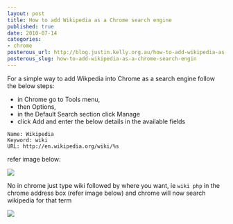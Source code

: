 ```yaml
--- 
layout: post
title: How to add Wikipedia as a Chrome search engine
published: true
date: 2010-07-14
categories: 
- chrome
posterous_url: http://blog.justin.kelly.org.au/how-to-add-wikipedia-as-a-chrome-search-engin
posterous_slug: how-to-add-wikipedia-as-a-chrome-search-engin
---
```


For a simple way to add Wikpedia into Chrome as a search engine follow the below steps:

* in Chrome go to Tools menu, 
* then Options,
* in the Default Search section click Manage
* click Add and enter the below details in the available fields

```
Name: Wikipedia
Keyword: wiki
URL: http://en.wikipedia.org/wiki/%s
```

refer image below:

![](http://i.minus.com/jYdgFejHuPEsT.jpg)

No in chrome just type wiki followed by where you want, ie `wiki php` 
in the chrome address box (refer image below) and chrome will now search wikipedia for that term

![](http://i.minus.com/iH78fTv0OXlQ0.png)
